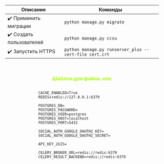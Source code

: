 | Описание                 | Команды                                                    |
|--------------------------|------------------------------------------------------------|
| ✔️ Приминить миграции    | ```python manage.py migrate```                             |
| ✔️ Создать пользователей | ```python manage.py ccsu```                                |
| ✔️ Запустить HTTPS       | ```python manage.py runserver_plus --cert-file cert.crt``` |

<br>


<H3 style="text-align: center; color:#A7FC00;">Шаблон для файла .env </H3>
<div style="display: flex; justify-content: center;">

```dotenv
CACHE_ENABLED=True
REDIS=redis://127.0.0.1:6379

POSTGRES_DB=
POSTGRES_PASSWORD=
POSTGRES_USER=postgres
POSTGRES_HOST=localhost
POSTGRES_PORT=5432

SOCIAL_AUTH_GOOGLE_OAUTH2_KEY=
SOCIAL_AUTH_GOOGLE_OAUTH2_SECRET=

API_KEY_2GIS=

CELERY_BROKER_URL=redis://redis:6379
CELERY_RESULT_BACKEND=redis://redis:6379
```

</div>
